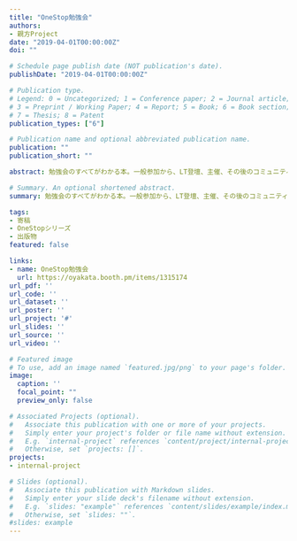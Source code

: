 ```yaml
---
title: "OneStop勉強会"
authors:
- 親方Project
date: "2019-04-01T00:00:00Z"
doi: ""

# Schedule page publish date (NOT publication's date).
publishDate: "2019-04-01T00:00:00Z"

# Publication type.
# Legend: 0 = Uncategorized; 1 = Conference paper; 2 = Journal article;
# 3 = Preprint / Working Paper; 4 = Report; 5 = Book; 6 = Book section;
# 7 = Thesis; 8 = Patent
publication_types: ["6"]

# Publication name and optional abbreviated publication name.
publication: ""
publication_short: ""

abstract: 勉強会のすべてがわかる本。一般参加から、LT登壇、主催、その後のコミュニティ運営まで。ドキドキわくわくの初参加から、登壇者としての一歩、主催も楽しいよ、いろいろ経験してきた著者20人が送る勉強会ノウハウの決定版。初心者向けに、勉強会とはどのようなものなのかを説明する章を寄稿しました。

# Summary. An optional shortened abstract.
summary: 勉強会のすべてがわかる本。一般参加から、LT登壇、主催、その後のコミュニティ運営まで。ドキドキわくわくの初参加から、登壇者としての一歩、主催も楽しいよ、いろいろ経験してきた著者20人が送る勉強会ノウハウの決定版。

tags:
- 寄稿
- OneStopシリーズ
- 出版物
featured: false

links:
- name: OneStop勉強会
  url: https://oyakata.booth.pm/items/1315174
url_pdf: ''
url_code: ''
url_dataset: ''
url_poster: ''
url_project: '#'
url_slides: ''
url_source: ''
url_video: ''

# Featured image
# To use, add an image named `featured.jpg/png` to your page's folder. 
image:
  caption: ''
  focal_point: ""
  preview_only: false

# Associated Projects (optional).
#   Associate this publication with one or more of your projects.
#   Simply enter your project's folder or file name without extension.
#   E.g. `internal-project` references `content/project/internal-project/index.md`.
#   Otherwise, set `projects: []`.
projects:
- internal-project

# Slides (optional).
#   Associate this publication with Markdown slides.
#   Simply enter your slide deck's filename without extension.
#   E.g. `slides: "example"` references `content/slides/example/index.md`.
#   Otherwise, set `slides: ""`.
#slides: example
---
```


